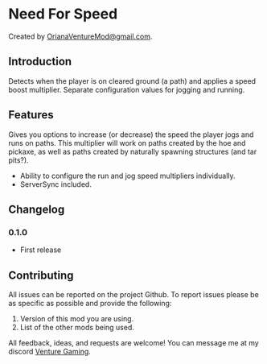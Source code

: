 # Need For Speed

Created by [OrianaVentureMod@gmail.com](https://github.com/OrianaVenture/VentureValheim).

## Introduction

Detects when the player is on cleared ground (a path) and applies a speed boost multiplier. Separate configuration values for jogging and running.

## Features

Gives you options to increase (or decrease) the speed the player jogs and runs on paths. This multiplier will work on paths created by the hoe and pickaxe, as well as paths created by naturally spawning structures (and tar pits?).

* Ability to configure the run and jog speed multipliers individually.
* ServerSync included.

## Changelog

### 0.1.0

* First release

## Contributing

All issues can be reported on the project Github. To report issues please be as specific as possible and provide the following:

1. Version of this mod you are using.
2. List of the other mods being used.

All feedback, ideas, and requests are welcome! You can message me at my discord [Venture Gaming](https://discord.gg/tAd5hapt88).
